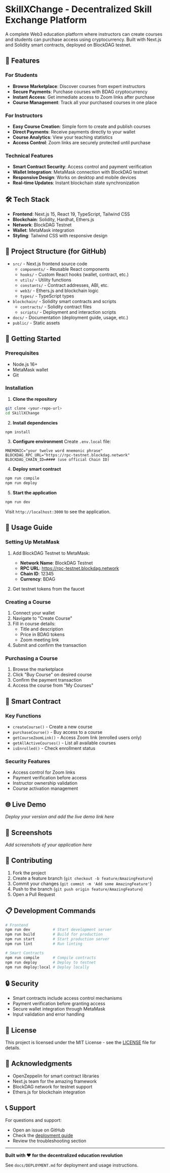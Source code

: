# SkillXChange - Decentralized Skill Exchange Platform

A complete Web3 education platform where instructors can create courses and students can purchase access using cryptocurrency. Built with Next.js and Solidity smart contracts, deployed on BlockDAG testnet.

## 🚀 Features

### For Students
- **Browse Marketplace**: Discover courses from expert instructors
- **Secure Payments**: Purchase courses with BDAG cryptocurrency
- **Instant Access**: Get immediate access to Zoom links after purchase
- **Course Management**: Track all your purchased courses in one place

### For Instructors
- **Easy Course Creation**: Simple form to create and publish courses
- **Direct Payments**: Receive payments directly to your wallet
- **Course Analytics**: View your teaching statistics
- **Access Control**: Zoom links are securely protected until purchase

### Technical Features
- **Smart Contract Security**: Access control and payment verification
- **Wallet Integration**: MetaMask connection with BlockDAG testnet
- **Responsive Design**: Works on desktop and mobile devices
- **Real-time Updates**: Instant blockchain state synchronization

## 🛠 Tech Stack

- **Frontend**: Next.js 15, React 19, TypeScript, Tailwind CSS
- **Blockchain**: Solidity, Hardhat, Ethers.js
- **Network**: BlockDAG Testnet
- **Wallet**: MetaMask integration
- **Styling**: Tailwind CSS with responsive design

## 📁 Project Structure (for GitHub)

- `src/` - Next.js frontend source code
  - `components/` - Reusable React components
  - `hooks/` - Custom React hooks (wallet, contract, etc.)
  - `utils/` - Utility functions
  - `constants/` - Contract addresses, ABI, etc.
  - `web3/` - Ethers.js and blockchain logic
  - `types/` - TypeScript types
- `blockchain/` - Solidity smart contracts and scripts
  - `contracts/` - Solidity contract files
  - `scripts/` - Deployment and interaction scripts
- `docs/` - Documentation (deployment guide, usage, etc.)
- `public/` - Static assets

## 🎯 Getting Started

### Prerequisites
- Node.js 16+
- MetaMask wallet
- Git

### Installation

1. **Clone the repository**
```bash
git clone <your-repo-url>
cd SkillXChange
```

2. **Install dependencies**
```bash
npm install
```

3. **Configure environment**
Create `.env.local` file:
```env
MNEMONIC="your twelve word mnemonic phrase"
BLOCKDAG_RPC_URL="https://rpc-testnet.blockdag.network"
BLOCKDAG_CHAIN_ID=#### (use official Chain ID)
```

4. **Deploy smart contract**
```bash
npm run compile
npm run deploy
```

5. **Start the application**
```bash
npm run dev
```

Visit `http://localhost:3000` to see the application.

## 📖 Usage Guide

### Setting Up MetaMask

1. Add BlockDAG Testnet to MetaMask:
   - **Network Name**: BlockDAG Testnet
   - **RPC URL**: https://rpc-testnet.blockdag.network
   - **Chain ID**: 12345
   - **Currency**: BDAG

2. Get testnet tokens from the faucet

### Creating a Course

1. Connect your wallet
2. Navigate to "Create Course"
3. Fill in course details:
   - Title and description
   - Price in BDAG tokens
   - Zoom meeting link
4. Submit and confirm the transaction

### Purchasing a Course

1. Browse the marketplace
2. Click "Buy Course" on desired course
3. Confirm the payment transaction
4. Access the course from "My Courses"

## 🔧 Smart Contract

### Key Functions

- `createCourse()` - Create a new course
- `purchaseCourse()` - Buy access to a course  
- `getCourseZoomLink()` - Access Zoom link (enrolled users only)
- `getAllActiveCourses()` - List all available courses
- `isEnrolled()` - Check enrollment status

### Security Features

- Access control for Zoom links
- Payment verification before access
- Instructor ownership validation
- Course activation management

## 🌐 Live Demo

*Deploy your version and add the live demo link here*

## 📱 Screenshots

*Add screenshots of your application here*

## 🤝 Contributing

1. Fork the project
2. Create a feature branch (`git checkout -b feature/AmazingFeature`)
3. Commit your changes (`git commit -m 'Add some AmazingFeature'`)
4. Push to the branch (`git push origin feature/AmazingFeature`)
5. Open a Pull Request

## 📋 Development Commands

```bash
# Frontend
npm run dev          # Start development server
npm run build        # Build for production
npm run start        # Start production server
npm run lint         # Run linting

# Smart Contracts  
npm run compile      # Compile contracts
npm run deploy       # Deploy to testnet
npm run deploy:local # Deploy locally
```

## 🔒 Security

- Smart contracts include access control mechanisms
- Payment verification before granting access
- Secure wallet integration through MetaMask
- Input validation and error handling

## 📄 License

This project is licensed under the MIT License - see the [LICENSE](LICENSE) file for details.

## 🙏 Acknowledgments

- OpenZeppelin for smart contract libraries
- Next.js team for the amazing framework
- BlockDAG network for testnet support
- Ethers.js for blockchain integration

## 📞 Support

For questions and support:
- Open an issue on GitHub
- Check the [deployment guide](docs/DEPLOYMENT.md)
- Review the troubleshooting section

---

**Built with ❤️ for the decentralized education revolution**

See `docs/DEPLOYMENT.md` for deployment and usage instructions.
